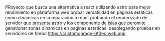 PRoyecto que busca una alternativa a react utilizando astro para mejor rendimiento en plataforma web
probar versatilidad en paginas estaticas como dinamicas en comparacion a react 
probando el renderizado de servidor que presenta astro y los componente de islas que peromite genstionar zonas dinamicas en paginas estaticas.
desplegando pruebas en servidores de fireba https://customgarage-6f3ed.web.app
